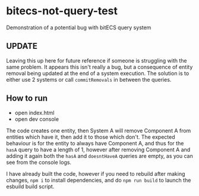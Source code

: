# bitecs-not-query-test
Demonstration of a potential bug with bitECS query system

## UPDATE

Leaving this up here for future reference if someone is struggling with the same problem. It appears this isn't really a bug, but a consequence of entity removal being updated at the end of a system execution. The solution is to either use 2 systems or call `commitRemovals` in between the queries.

## How to run

- open index.html
- open dev console

The code creates one entity, then System A will remove Component A from entities which have it, then add it to those which don't. The expected behaviour is for the entity to always have Component A, and thus for the `hasA` query to have a length of 1, however after removing Component A and adding it again both the `hasA` and `doesntHaveA` queries are empty, as you can see from the console logs.

I have already built the code, however if you need to rebuild after making changes, `npm i` to install dependencies, and do `npm run build` to launch the esbuild build script.

